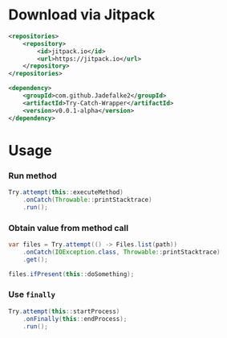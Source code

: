 # Download via Jitpack
```xml
<repositories>
    <repository>
        <id>jitpack.io</id>
        <url>https://jitpack.io</url>
    </repository>
</repositories>
```
```xml
<dependency>
    <groupId>com.github.Jadefalke2</groupId>
    <artifactId>Try-Catch-Wrapper</artifactId>
    <version>v0.0.1-alpha</version>
</dependency>
```
# Usage
### Run method
```java
Try.attempt(this::executeMethod)
	.onCatch(Throwable::printStacktrace)
	.run();
```
### Obtain value from method call
```java
var files = Try.attempt(() -> Files.list(path))
    .onCatch(IOException.class, Throwable::printStacktrace)
    .get();

files.ifPresent(this::doSomething);
```
### Use `finally`
```java
Try.attempt(this::startProcess)
    .onFinally(this::endProcess);
    .run();
```
